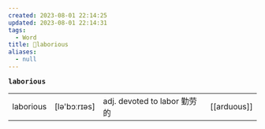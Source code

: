 ```yaml
---
created: 2023-08-01 22:14:25
updated: 2023-08-01 22:14:31
tags:
  - Word
title: 📖laborious
aliases:
  - null
---
```


<pre><strong>laborious</strong></pre>
|   |   |   |   |
|---|---|---|---|
|laborious|[lə'bɔːrɪəs]|adj. devoted to labor 勤劳的|[[arduous]]|